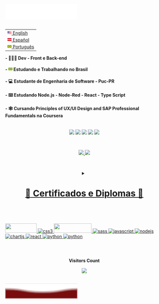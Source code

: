 <img src="images/header_pt.svg"></img>
<table align="right">
 <tr><td><a href="README.md"><img src="images/us-flag.png" height="13"> English</a></td></tr>
 <tr><td><a href="README_sp.md"><img src="images/sp-flag.png" height="13"> Español</a></td></tr>
 <tr><td><a href="README_br.md"><img src="images/br-flag.png" height="13"> Português</a></td></tr>
</table>
<div class="left" align="left" display="flex" flex-direction="column">
 <h4>- 👨🏽‍💻 Dev - Front e Back-end</h4>
 <h4>- <img src="images/br-flag.png" height="13">  Estudando e Trabalhando no Brasil</h4>
 <h4>- 💻 Estudante de Engenharia de Software - Puc-PR</h4>
 <h4>- ⌨️ Estudando Node.js - Node-Red - React - Type Script </h4>
 <h4>- 🕸️ Cursando Principles of UX/UI Design and SAP Professional Fundamentals na Coursera</h4>
</div>
 <br>
 <div>
 <div class= "connectWithMe" align="center">
  <a href = "mailto:victorgabrielnamelo@gmail.com"><img src="https://img.shields.io/badge/-Gmail-%23333?style=for-the-badge&logo=gmail&logoColor=white" target="_blank"></a>
  <a href="https://www.linkedin.com/in/victorgnascimento/" target="_blank"><img src="https://img.shields.io/badge/-LinkedIn-%230077B5?style=for-the-badge&logo=linkedin&logoColor=white" target="_blank"></a>
  <a href="https://www.coursera.org/user/c64b35a0a3552907b1a917c0f2ec2f2d" target="_blank"><img src="https://img.shields.io/badge/Coursera-0056D2?style=for-the-badge&logo=Coursera&logoColor=white" target="_blank"></a>
  <a href="https://www.instagram.com/victorgbn_" target="_blank"><img src="https://img.shields.io/badge/-Instagram-%23E4405F?style=for-the-badge&logo=instagram&logoColor=white" target="_blank"></a>
  <a href="https://discord.gg/daXXcGSn" target="_blank"><img src="https://img.shields.io/badge/Discord-7289DA?style=for-the-badge&logo=discord&logoColor=white" target="_blank"></a> 
 </div>
  
  ##
 
 <br> 
 
 <div align="center">
  <a href="https://victorgabrielnascimento">
  <img height="180em" src="https://github-readme-stats.vercel.app/api?username=victorgabrielnascimento&show_icons=true&theme=tokyonight&include_all_commits=true&count_private=true"/>
  <img height="180em" src="https://github-readme-stats.vercel.app/api/top-langs/?username=victorgabrielnascimento&layout=compact&langs_count=7&theme=tokyonight"/>
</div>

 ##
<br>

<details align="center"> 
  <summary><h1>🥇 Certificados e Diplomas 🥇</h1></summary>

   <details>
    <summary><button>SHOW</button><img src="images/Courses/Coursera.png"></img></summary>
      <p>Minha experiência com o Coursera foi incrível! A plataforma me proporcionou uma oportunidade incrível de expandir meus conhecimentos e habilidades gratuitamente, apenas por compartilhar minha história de vida no programa de assistência financeira. Desde o momento em que comecei a explorar os cursos, fiquei cativado pela diversidade de disciplinas disponíveis. A interface amigável da plataforma facilitou a navegação e o acesso a materiais de curso de alta qualidade. Apreciei a flexibilidade de poder aprender no meu próprio ritmo, ajustando o curso à minha agenda lotada, e isso me fez acreditar que o Coursera é o melhor site para aprender tecnologia gratuitamente em toda a Internet.</p>
      <details>
       <summary><h3>Google Fundamentos de Suporte Técnico</h3></summary>
        <img src="images/Courses/Google.png"></img>
      </details>
      <details>
       <summary><h3>Google Fundamentos para gerenciamento de projetos</h3></summary>
        <img src="images/Courses/Google.png"></img>
      </details>
      <details>
       <summary><h3>Google Segurança de TI: defesa contra o digital</h3></summary>
        <img src="images/Courses/Google.png"></img>
      </details>
      <details>
       <summary><h3>IBM Full Stack Software Developer Assessment</h3></summary>
        <img src="images/Courses/IBM.png"></img>
      </details>

   </details>
   
   <details>
    <summary><button>SHOW</button><img src="images/Courses/NTTDATA.png"></img></summary>
      <details>
        <summary><h3> SAP ABAP Academy </h2></summary>
         <p>Tive a oportunidade de aprender a linguagem SAP direto da NTT DATA, foi uma academia de 1 mês, 4 horas por dia, passando por desafios, exercícios e um projeto final que simula um projeto real comum solicitado por empresas como desenvolvedor ABAP. Foi uma jornada incrível, fiz muito networking, aprendi com pessoas, ajudei pessoas e trouxe um pouco dessas pessoas para minha vida pessoal, essa academia me tornou um caçador de conhecimento e networking, nunca vou esquecer essa experiência.</p>
       </details>
   </details>

   <details>
    <summary><button>SHOW</button><img src="images/Courses/Work.png"></img></summary>
     <p>Recebi a oportunidade de estudar de graça nesta escola de tecnologia, preciso passar por uma entrevista por escrito contando a eles sobre mim e minha história, meus objetivos e o que essa oportunidade pode oferecer. Apenas algumas pessoas podiam passar e receber o auxílio para estudar na plataforma. Lá tem cursos incríveis para aprender desde crescimento pessoal até linguagens de programação ou software.</p>
      <details>
       <summary><h3>Sass</h3></summary>
      </details>
      <details>
       <summary><h3>Figma</h3></summary>
      </details>
      <details>
       <summary><h3>HTML 5</h3></summary>
      </details>
      <details>
       <summary><h3>Soft Skills</h3></summary>
      </details>
      <details>
       <summary><h3>Comunicação</h3></summary>
      </details>
      <details>
       <summary><h3>Google Cloud</h3></summary>
      </details>
      <details>
       <summary><h3>Liderança e Gestão de Pessoas</h3></summary>
      </details>
   </details> 

   <details>
    <summary><button>SHOW</button><img src="images/Courses/Bradesco.png"></img></summary>
    <p>A Fundação Bradesco oferece aos alunos todos os cursos gratuitamente em seu site, os cursos são muito úteis para aprender e aplicar todo o conhecimento adquirido no curso para fazer os exercícios e testes para ganhar os certificados do site, todos podem se inscrever para fazer o cursos e receba certificados gratuitamente e saiba mais sobre o que eles oferecem em seus cursos, eles possuem cursos para diversas áreas, desde TI até gestão empresarial!</p>
      <details>
        <summary><h3>HTML Avançado</h3></summary>
      </details>
      <details>
       <summary><h3>Projetos de Sistemas de TI</h3></summary>
      </details>
      <details>
       <summary><h3>Gerenciamento de projetos</h3></summary>
      </details>
      <details>
       <summary><h3>Introdução para HTML, CSS e JavaScript</h3></summary>
       </details>
   </details>
 
   <details>
    <summary><button >SHOW</button><img src="images/Courses/micr.png"></img></summary>
     <p>Na procura por me aperfeiçoar mais, tanto em skills quanto no mindset descobri esse programa, Brasil+ Digital com apoio da Microsoft, eles oferecem diversos cursos de qualidade com muita documentação e exercícios para os interessados de forma gratuita, alguns dos cursos não são traduzidos para todos os idiomas(o que não foi uma barreira para mim) mas existem uma vasta disponibilidade de conteúdo relevante de especializações diversas, eu decidi focar minhas forças em IA, a plataforma é ótima e bem completa, recomendo 100%!</p>
     <h4>IA para serviços financeiros</h4>
     <h4>Estratégia de IA para gerar valor comercial</h4>
     <h4>Princípios que orientam o uso responsável da IA</h4>
   </details>  
</details>
  
 ##
<br>
<div>
 <p align="left"> 
 <a href="https://www.w3.org/html/" target="_blank" rel="noreferrer"> <img src="https://img.shields.io/badge/HTML5-E34F26?style=for-the-badge&logo=html5&logoColor=white" width="100" height="30"/> </a>
 <a href="https://www.w3schools.com/css/" target="_blank" rel="noreferrer"> <img src="https://img.shields.io/badge/CSS3-1572B6?style=for-the-badge&logo=css3&logoColor=white" alt="css3" width="80" height="30"/> </a>
 <a href="https://svelte.dev" target="_blank" rel="noreferrer"> <img src="https://img.shields.io/badge/JavaScript-323330?style=for-the-badge&logo=javascript&logoColor=F7DF1E" width="120" height="30"/> </a>
 <a href="https://sass-lang.com" target="_blank" rel="noreferrer"> <img src="https://img.shields.io/badge/Svelte-4A4A55?style=for-the-badge&logo=svelte&logoColor=FF3E00" alt="sass" width="100" height="30"/> </a>
 <a href="https://developer.mozilla.org/en-US/docs/Web/JavaScript" target="_blank" rel="noreferrer"> <img src="https://img.shields.io/badge/React-20232A?style=for-the-badge&logo=react&logoColor=61DAFB" alt="javascript" width="100" height="30"/> </a>
 <a href="https://nodejs.org" target="_blank" rel="noreferrer"> <img src="https://img.shields.io/badge/Node.js-339933?style=for-the-badge&logo=nodedotjs&logoColor=white" alt="nodejs" width="100" height="30"/> </a>
 <a href="https://www.chartjs.org" target="_blank" rel="noreferrer"> <img src="https://img.shields.io/badge/Python-FFD43B?style=for-the-badge&logo=python&logoColor=blue" alt="chartjs" width="100" height="30"/> </a>
 <a href="https://reactjs.org/" target="_blank" rel="noreferrer"> <img src="https://img.shields.io/badge/SAP-0FAAFF?style=for-the-badge&logo=sap&logoColor=white" alt="react" width="80" height="30"/> </a>
 <a href="https://www.python.org" target="_blank" rel="noreferrer"> <img src="https://img.shields.io/badge/Unity-100000?style=for-the-badge&logo=unity&logoColor=white" alt="python" width="100" height=30"/> </a>
   <a href="https://www.python.org" target="_blank" rel="noreferrer"> <img src="https://img.shields.io/badge/MySQL-005C84?style=for-the-badge&logo=mysql&logoColor=white" alt="python" width="92" height=30"/> </a>
</p>
</div>
  
  ##

 <br><p align="center"><b>Visitors Count</b></p>  
<p align="center"><img align="center" src="https://profile-counter.glitch.me/{victorgabrielnascimento}/count.svg" /></p> 
<br></div>
<img src="images/header_end.svg"></img>
